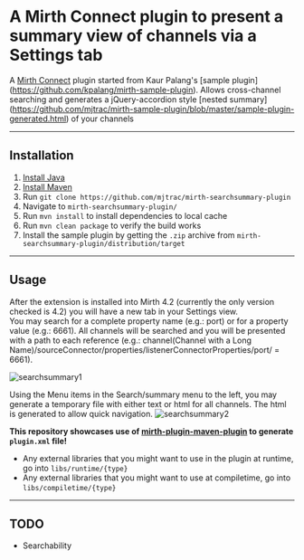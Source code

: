 # A Mirth Connect plugin to present a summary view of channels via a Settings tab

A [Mirth Connect](https://github.com/nextgenhealthcare/connect) plugin started from Kaur Palang's [sample plugin] (https://github.com/kpalang/mirth-sample-plugin).  Allows cross-channel searching and generates a jQuery-accordion style [nested summary] (https://github.com/mjtrac/mirth-sample-plugin/blob/master/sample-plugin-generated.html) of your channels

---

## Installation
1. [Install Java](https://www.javatpoint.com/javafx-how-to-install-java)
1. [Install Maven](https://www.javatpoint.com/how-to-install-maven)
1. Run `git clone https://github.com/mjtrac/mirth-searchsummary-plugin`
1. Navigate to `mirth-searchsummary-plugin/`
1. Run `mvn install` to install dependencies to local cache
1. Run `mvn clean package` to verify the build works
1. Install the sample plugin by getting the `.zip` archive from `mirth-searchsummary-plugin/distribution/target`
---

## Usage

After the extension is installed into Mirth 4.2 (currently the only version checked is 4.2) you will have a new tab in your Settings view.  
You may search for a complete property name (e.g.: port) or for a property value (e.g.: 6661).  All channels will be searched and you will be presented with a path to each reference (e.g.: channel(Channel with a Long Name)/sourceConnector/properties/listenerConnectorProperties/port/ = 6661).

![searchsummary1](https://user-images.githubusercontent.com/2815700/231273566-91373440-e178-4050-98db-a27e62b35013.png)

Using the Menu items in the Search/summary menu to the left, you may generate a temporary file with either text or html for all channels.
The html is generated to allow quick navigation.
![searchsummary2](https://user-images.githubusercontent.com/2815700/231273674-6d0454fb-b7df-4e0d-8959-5cd722cd9666.png)






**This repository showcases use of [mirth-plugin-maven-plugin](https://github.com/kpalang/mirth-plugin-maven-plugin) to generate `plugin.xml` file!**

- Any external libraries that you might want to use in the plugin at runtime, go into `libs/runtime/{type}`
- Any external libraries that you might want to use at compiletime, go into `libs/compiletime/{type}`

---
## TODO
* Searchability

